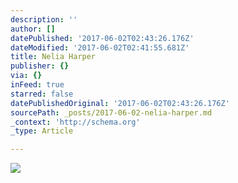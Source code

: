 ```yaml
---
description: ''
author: []
datePublished: '2017-06-02T02:43:26.176Z'
dateModified: '2017-06-02T02:41:55.681Z'
title: Nelia Harper
publisher: {}
via: {}
inFeed: true
starred: false
datePublishedOriginal: '2017-06-02T02:43:26.176Z'
sourcePath: _posts/2017-06-02-nelia-harper.md
_context: 'http://schema.org'
_type: Article

---
```

![](https://the-grid-user-content.s3-us-west-2.amazonaws.com/9dd46931-ac78-4fdc-81d7-e7d893e0d8cd.jpg)